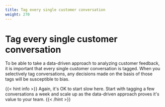 ```yaml
---
title: Tag every single customer conversation
weight: 270
---
```


# Tag every single customer conversation

To be able to take a data-driven approach to analyzing customer feedback, it is important that every single customer conversation is tagged. When you selectively tag conversations, any decisions made on the basis of those tags will be susceptible to bias.

{{< hint info >}}
Again, it's OK to start slow here. Start with tagging a few conversations a week and scale up as the data-driven approach proves it's value to your team.
{{< /hint >}}

